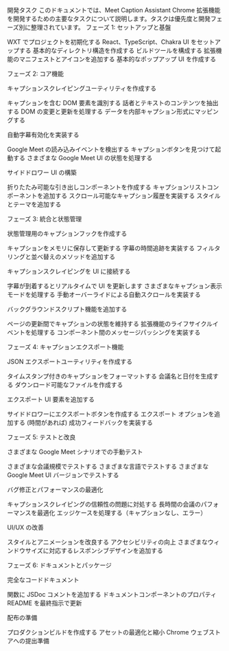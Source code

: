 開発タスク
このドキュメントでは、Meet Caption Assistant Chrome 拡張機能を開発するための主要なタスクについて説明します。タスクは優先度と開発フェーズ別に整理されています。
フェーズ 1: セットアップと基盤

WXT でプロジェクトを初期化する
React、TypeScript、Chakra UI をセットアップする
基本的なディレクトリ構造を作成する
ビルドツールを構成する
拡張機能のマニフェストとアイコンを追加する
基本的なポップアップ UI を作成する

フェーズ 2: コア機能

キャプションスクレイピングユーティリティを作成する

キャプションを含む DOM 要素を識別する
話者とテキストのコンテンツを抽出する
DOM の変更と更新を処理する
データを内部キャプション形式にマッピングする

自動字幕有効化を実装する

Google Meet の読み込みイベントを検出する
キャプションボタンを見つけて起動する
さまざまな Google Meet UI の状態を処理する

サイドドロワー UI の構築

折りたたみ可能な引き出しコンポーネントを作成する
キャプションリストコンポーネントを追加する
スクロール可能なキャプション履歴を実装する
スタイルとテーマを追加する

フェーズ 3: 統合と状態管理

状態管理用のキャプションフックを作成する

キャプションをメモリに保存して更新する
字幕の時間追跡を実装する
フィルタリングと並べ替えのメソッドを追加する

キャプションスクレイピングを UI に接続する

字幕が到着するとリアルタイムで UI を更新します
さまざまなキャプション表示モードを処理する
手動オーバーライドによる自動スクロールを実装する

バックグラウンドスクリプト機能を追加する

ページの更新間でキャプションの状態を維持する
拡張機能のライフサイクルイベントを処理する
コンポーネント間のメッセージパッシングを実装する

フェーズ 4: キャプションエクスポート機能

JSON エクスポートユーティリティを作成する

タイムスタンプ付きのキャプションをフォーマットする
会議名と日付を生成する
ダウンロード可能なファイルを作成する

エクスポート UI 要素を追加する

サイドドロワーにエクスポートボタンを作成する
エクスポート オプションを追加する (時間があれば)
成功フィードバックを実装する

フェーズ 5: テストと改良

さまざまな Google Meet シナリオでの手動テスト

さまざまな会議規模でテストする
さまざまな言語でテストする
さまざまな Google Meet UI バージョンでテストする

バグ修正とパフォーマンスの最適化

キャプションスクレイピングの信頼性の問題に対処する
長時間の会議のパフォーマンスを最適化
エッジケースを処理する（キャプションなし、エラー）

UI/UX の改善

スタイルとアニメーションを改良する
アクセシビリティの向上
さまざまなウィンドウサイズに対応するレスポンシブデザインを追加する

フェーズ 6: ドキュメントとパッケージ

完全なコードドキュメント

関数に JSDoc コメントを追加する
ドキュメントコンポーネントのプロパティ
README を最終指示で更新

配布の準備

プロダクションビルドを作成する
アセットの最適化と縮小
Chrome ウェブストアへの提出準備
